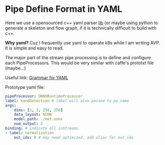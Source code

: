 # Pipe Define Format in YAML

Here we use a opensourced c++ yaml parser [lib](https://github.com/jbeder/yaml-cpp) (or maybe using python to generate a skeleton and flow graph, if it is technically difficult to build with c++.

**Why yaml?** Cuz I frequently use yaml to operate k8s while I am writing AVP. It is simple and easy to read.

The major part of the stream pipe processing is to define and configure each PipeProcessors. This would be very similar with caffe's prototxt file (maybe...)

Useful link: [Grammar for YAML](https://www.runoob.com/w3cnote/yaml-intro.html)

Prototype yaml file:

```yaml
pipeProcessor: ONNXRuntimeProcessor
label: handDetection # label will also passed to pp_name 
args:
	dims: [1, 3, 256, 256]
	data_layout: NCHW
	model_path: ./net.onnx
	num_output: 2
binding: # indicate all inStreams
- label: normalization
	out_idx: 0 # may need optimized, add alias for out_idx
```

